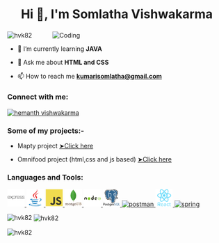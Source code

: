 <h1 align="center">Hi 👋, I'm Somlatha Vishwakarma</h1>

<h3 align="center"></h3>

<img align="right" alt="Coding" width="400" src="https://cdn.pixabay.com/photo/2020/10/17/20/28/virtual-5663279_1280.png"/>

 

<p align="left"> <img src="https://komarev.com/ghpvc/?username=hvk82&label=Profile%20views&color=0e75b6&style=flat" alt="hvk82" /> </p>

 

- 🌱 I’m currently learning **JAVA**

 

- 💬 Ask me about **HTML and CSS**

 

- 📫 How to reach me **kumarisomlatha@gmail.com**

 

<h3 align="left">Connect with me:</h3>

<p align="left">

<a href="https://www.linkedin.com/in/hemanth-vishwakarma-1253a9146/" target="blank"><img align="center" src="https://raw.githubusercontent.com/rahuldkjain/github-profile-readme-generator/master/src/images/icons/Social/linked-in-alt.svg" alt="hemanth vishwakarma" height="30" width="40" /></a>

</p>

<h3>Some of my projects:-</h3>

<ul><li>Mapty project  <a href="https://maptyproject.herokuapp.com/" target="_blank" rel="noreferrer noopener"> ➤Click here</a></ul>

<ul><li>Omnifood project (html,css and js based)  <a href="https://omnifood980.netlify.app/" target="_blank" rel="noreferrer noopener"> ➤Click here</a></ul>

 

<h3 align="left">Languages and Tools:</h3>

<p align="left"> <a href="https://expressjs.com" target="_blank" rel="noreferrer"> <img src="https://raw.githubusercontent.com/devicons/devicon/master/icons/express/express-original-wordmark.svg" alt="express" width="40" height="40"/> </a> <a href="https://www.java.com" target="_blank" rel="noreferrer"> <img src="https://raw.githubusercontent.com/devicons/devicon/master/icons/java/java-original.svg" alt="java" width="40" height="40"/> </a> <a href="https://developer.mozilla.org/en-US/docs/Web/JavaScript" target="_blank" rel="noreferrer"> <img src="https://raw.githubusercontent.com/devicons/devicon/master/icons/javascript/javascript-original.svg" alt="javascript" width="40" height="40"/> </a> <a href="https://www.mongodb.com/" target="_blank" rel="noreferrer"> <img src="https://raw.githubusercontent.com/devicons/devicon/master/icons/mongodb/mongodb-original-wordmark.svg" alt="mongodb" width="40" height="40"/> </a> <a href="https://nodejs.org" target="_blank" rel="noreferrer"> <img src="https://raw.githubusercontent.com/devicons/devicon/master/icons/nodejs/nodejs-original-wordmark.svg" alt="nodejs" width="40" height="40"/> </a> <a href="https://www.postgresql.org" target="_blank" rel="noreferrer"> <img src="https://raw.githubusercontent.com/devicons/devicon/master/icons/postgresql/postgresql-original-wordmark.svg" alt="postgresql" width="40" height="40"/> </a> <a href="https://postman.com" target="_blank" rel="noreferrer"> <img src="https://www.vectorlogo.zone/logos/getpostman/getpostman-icon.svg" alt="postman" width="40" height="40"/> </a> <a href="https://reactjs.org/" target="_blank" rel="noreferrer"> <img src="https://raw.githubusercontent.com/devicons/devicon/master/icons/react/react-original-wordmark.svg" alt="react" width="40" height="40"/> </a> <a href="https://spring.io/" target="_blank" rel="noreferrer"> <img src="https://www.vectorlogo.zone/logos/springio/springio-icon.svg" alt="spring" width="40" height="40"/> </a> </p>

 

<p><img align="left" src="https://github-readme-stats.vercel.app/api/top-langs?username=hvk82&show_icons=true&locale=en&layout=compact" alt="hvk82" /></p>

 

<p>&nbsp;<img align="center" src="https://github-readme-stats.vercel.app/api?username=hvk82&show_icons=true&locale=en" alt="hvk82" /></p>

 

<p><img align="center" src="https://github-readme-streak-stats.herokuapp.com/?user=hvk82&" alt="hvk82" /></p>
